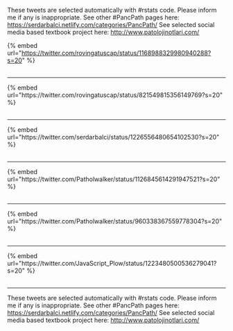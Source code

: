 

These tweets are selected automatically with #rstats code. Please inform me if any is inappropriate.
See other #PancPath pages here: https://serdarbalci.netlify.com/categories/PancPath/ 
See selected social media based textbook project here: http://www.patolojinotlari.com/

{% embed url="https://twitter.com/rovingatuscap/status/1168988329980940288?s=20" %}<br>
<br>
<hr>
{% embed url="https://twitter.com/rovingatuscap/status/821549815356149769?s=20" %}<br>
<br>
<hr>
{% embed url="https://twitter.com/serdarbalci/status/1226556480654102530?s=20" %}<br>
<br>
<hr>
{% embed url="https://twitter.com/Patholwalker/status/1126845614291947521?s=20" %}<br>
<br>
<hr>
{% embed url="https://twitter.com/Patholwalker/status/960338367559778304?s=20" %}<br>
<br>
<hr>
{% embed url="https://twitter.com/JavaScript_Plow/status/1223480500536279041?s=20" %}<br>
<br>
<hr>


These tweets are selected automatically with #rstats code. Please inform me if any is inappropriate.
See other #PancPath pages here: https://serdarbalci.netlify.com/categories/PancPath/ 
See selected social media based textbook project here: http://www.patolojinotlari.com/
